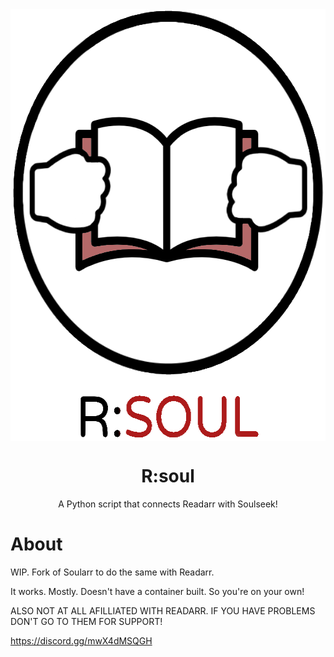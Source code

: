 <img src="https://raw.githubusercontent.com/insanemal/readarr_soul/refs/heads/main/rsoul.png" align="center" width="592" height="691">

<h1 align="center">R:soul</h1>
<p align="center">
  A Python script that connects Readarr with Soulseek!
</p>



# About

WIP. Fork of Soularr to do the same with Readarr.

It works. Mostly. Doesn't have a container built. So you're on your own!

ALSO NOT AT ALL AFILLIATED WITH READARR. IF YOU HAVE PROBLEMS DON'T GO TO THEM FOR SUPPORT!

https://discord.gg/mwX4dMSQGH
